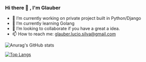 ### Hi there 👋 , I'm Glauber

<!--
**glauber-silva/glauber-silva** is a ✨ _special_ ✨ repository because its `README.md` (this file) appears on your GitHub profile.

Here are some ideas to get you started:

-->

- 🔭 I’m currently working on private project built in Python/Django
- 🌱 I’m currently learning Golang
- 👯 I’m looking to collaborate if you have a great a idea.
- 📫 How to reach me: glauber.lucio.silva@gmail.com


![Anurag's GitHub stats](https://github-readme-stats.vercel.app/api?username=glauber-silva&count_private=true&show_icons=true&theme=onedark)

[![Top Langs](https://github-readme-stats.vercel.app/api/top-langs/?username=glauber-silva&layout=compact&theme=onedark&langs_count=10)](https://github.com/anuraghazra/github-readme-stats)
